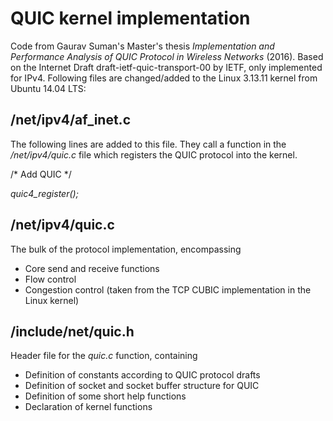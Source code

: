 # QUIC kernel implementation

Code from Gaurav Suman's Master's thesis *Implementation and Performance Analysis of QUIC Protocol in Wireless Networks* (2016). 
Based on the Internet Draft draft-ietf-quic-transport-00 by IETF, only implemented for IPv4. Following files are changed/added to the Linux 3.13.11 kernel from Ubuntu 14.04 LTS:

## /net/ipv4/af_inet.c

The following lines are added to this file. They call a function in the */net/ipv4/quic.c* file which registers the QUIC protocol into the kernel. 

/* Add QUIC  */

*quic4_register();*
  
## /net/ipv4/quic.c

The bulk of the protocol implementation, encompassing
* Core send and receive functions
* Flow control
* Congestion control (taken from the TCP CUBIC implementation in the Linux kernel)

## /include/net/quic.h

Header file for the *quic.c* function, containing

* Definition of constants according to QUIC protocol drafts
* Definition of socket and socket buffer structure for QUIC
* Definition of some short help functions
* Declaration of kernel functions
